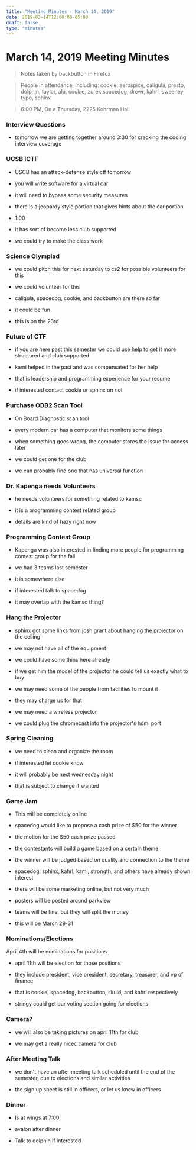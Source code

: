 ```yaml
---
title: "Meeting Minutes - March 14, 2019"
date: 2019-03-14T12:00:00-05:00
draft: false
type: "minutes"
---
```


# March 14, 2019 Meeting Minutes
> Notes taken by backbutton in Firefox

> People in attendance, including: cookie, aerospice, caligula, presto, dolphin, taylor, alu, cookie, zurek,spacedog, drewr, kahrl, sweeney, typo, sphinx

> 6:00 PM, On a Thursday, 2225 Kohrman Hall

### Interview Questions

* tomorrow we are getting together around 3:30 for cracking the coding interview coverage

### UCSB ICTF

* USCB has an attack-defense style ctf tomorrow

* you will write software for a virtual car

* it will need to bypass some security measures

* there is a jeopardy style portion that gives hints about the car portion

* 1:00 

* it has sort of become less club supported

* we could try to make the class work

### Science Olympiad

* we could pitch this for next saturday to cs2 for possible volunteers for this

* we could volunteer for this

* caligula, spacedog, cookie, and backbutton are there so far

* it could be fun

* this is on the 23rd

### Future of CTF

* if you are here past this semester we could use help to get it more structured and club supported

* kami helped in the past and was compensated for her help

* that is leadership and programming experience for your resume

* if interested contact cookie or sphinx on riot

### Purchase ODB2 Scan Tool

* On Board Diagnostic scan tool

* every modern car has a computer that monitors some things

* when something goes wrong, the computer stores the issue for access later

* we could get one for the club

* we can probably find one that has universal function

### Dr. Kapenga needs Volunteers

* he needs volunteers for something related to kamsc

* it is a programming contest related group

* details are kind of hazy right now

### Programming Contest Group

* Kapenga was also interested in finding more people for programming contest group for the fall

* we had 3 teams last semester

* it is somewhere else

* if interested talk to spacedog

* it may overlap with the kamsc thing?

### Hang the Projector

* sphinx got some links from josh grant about hanging the projector on the ceiling

* we may not have all of the equipment

* we could have some thins here already

* if we get him the model of the projector he could tell us exactly what to buy

* we may need some of the people from facilities to mount it

* they may charge us for that

* we may need a wireless projector

* we could plug the chromecast into the projector's hdmi port

### Spring Cleaning

* we need to clean and organize the room

* if interested let cookie know

* it will probably be next wednesday night 

* that is subject to change if wanted

### Game Jam

* This will be completely online

* spacedog would like to propose a cash prize of $50 for the winner

* the motion for the $50 cash prize passed

* the contestants will build a game based on a certain theme

* the winner will be judged based on quality and connection to the theme

* spacedog, sphinx, kahrl, kami, strongth, and others have already shown interest

* there will be some marketing online, but not very much

* posters will be posted around parkview

* teams will be fine, but they will split the money

* this will be March 29-31

### Nominations/Elections

April 4th will be nominations for positions

* april 11th will be election for those positions

* they include president, vice president, secretary, treasurer, and vp of finance

* that is cookie, spacedog, backbutton, skuld, and kahrl respectively

* stringy could get our voting section going for elections

### Camera?

* we will also be taking pictures on april 11th for club

* we may get a really nicec camera for club

### After Meeting Talk

* we don't have an after meeting talk scheduled until the end of the semester, due to elections and similar activities

* the sign up sheet is still in officers, or let us know in officers

### Dinner

* Is at wings at 7:00

* avalon after dinner

* Talk to dolphin if interested
